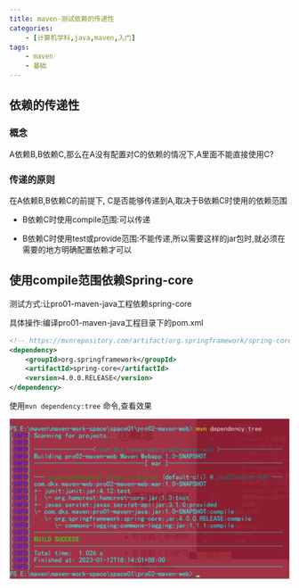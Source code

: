 ```yaml
---
title: maven-测试依赖的传递性
categories:
    - [计算机学科,java,maven,入门]
tags:
    - maven
    - 基础
---
```


## 依赖的传递性

### 概念

A依赖B,B依赖C,那么在A没有配置对C的依赖的情况下,A里面不能直接使用C?

### 传递的原则

在A依赖B,B依赖C的前提下, C是否能够传递到A,取决于B依赖C时使用的依赖范围

- B依赖C时使用compile范围:可以传递

- B依赖C时使用test或provide范围:不能传递,所以需要这样的jar包时,就必须在需要的地方明确配置依赖才可以

## 使用compile范围依赖Spring-core

测试方式:让pro01-maven-java工程依赖spring-core

具体操作:编译pro01-maven-java工程目录下的pom.xml

```xml
<!-- https://mvnrepository.com/artifact/org.springframework/spring-core -->
<dependency>
    <groupId>org.springframework</groupId>
    <artifactId>spring-core</artifactId>
    <version>4.0.0.RELEASE</version>
</dependency>
```

使用`mvn dependency:tree` 命令,查看效果

![image-20240208132412729](https://raw.githubusercontent.com/PigPigLetsGo/imeages/master/image-20240208132412729.png)

